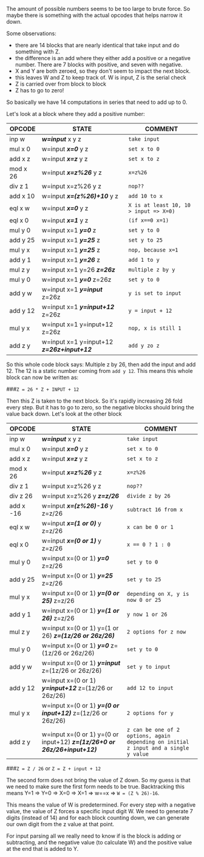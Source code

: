 The amount of possible numbers seems to be too large to brute force. So maybe there is something with the actual opcodes that helps narrow it down. 

Some observations:

* there are 14 blocks that are nearly identical that take input and do something with Z.
* the difference is an add where they either add a positive or a negative number. There are 7 blocks with positive, and seven with negative. 
* X and Y are both zeroed, so they don't seem to impact the next block. 
* this leaves W and Z to keep track of. W is input, Z is the serial check
* Z is carried over from block to block  
* Z has to go to zero! 

So basically we have 14 computations in series that need to add up to 0. 

Let's look at a block where they add a positive number:

| OPCODE | STATE |      COMMENT |
| --- | ----------- | -------   |
| inp w   | ***w=input*** x y z       | ```take input```
| mul x 0 | w=input ***x=0*** y z     | ```set x to 0```
| add x z | w=input ***x=z*** y z     | ```set x to z```
| mod x 26 | w=input ***x=z%26*** y z |  ```x=z%26```
| div z 1  | w=input x=z%26 y z |  ```nop??```
| add x 10 | w=input ***x=(z%26)+10*** y z | ```add 10 to x```                            
| eql x w | w=input ***x=0*** y z |  ```X is at least 10, 10 > input => X=0)```
| eql x 0 | w=input ***x=1*** y z |  ```(if x==0 x=1)```
| mul y 0 | w=input x=1 ***y=0*** z | ```set y to 0```
| add y 25 | w=input x=1 ***y=25*** z | ```set y to 25```
| mul y x | w=input x=1 ***y=25*** z | ```nop, because x=1```
| add y 1 | w=input x=1 ***y=26*** z | ```add 1 to y```
| mul z y | w=input x=1 y=26 ***z=26z*** | ```multiple z by y``` 
| mul y 0 | w=input x=1 ***y=0*** z=26z |   ```set y to 0```
| add y w | w=input x=1 ***y=input*** z=26z | ```y is set to input```
| add y 12 |  w=input x=1 ***y=input+12*** z=26z |  ```y = input + 12```
| mul y x | w=input x=1 y=input+12 z=26z | ```nop, x is still 1 ```
| add z y | w=input x=1 y=input+12 ***z=26z+input+12*** | ```add y zo z```

So this whole code block says: Multiple z by 26, then add the input and add 12. The 12 is a static number coming from ```add y 12```. This means this whole block can now be written as:

###```Z = 26 * Z + INPUT + 12``` 

Then this Z is taken to the next block. So it's rapidly increasing 26 fold every step. But it has to go to zero, so the negative blocks should bring the value back down. Let's look at the other block

| OPCODE | STATE |      COMMENT |
| --- | ----------- | -------   |
| inp w  | ***w=input*** x y z      | ```take input```
| mul x 0 | w=input ***x=0*** y z|  ```set x to 0```          
| add x z | w=input ***x=z*** y z     | ```set x to z```
| mod x 26 | w=input ***x=z%26*** y z |  ```x=z%26```
| div z 1  | w=input x=z%26 y z |  ```nop??```
| div z 26 | w=input x=z%26 y ***z=z/26***  | ```divide z by 26```
| add x -16 | w=input ***x=(z%26)-16*** y z=z/26 |```subtract 16 from x```
| eql x w | w=input ***x=(1 or 0)*** y z=z/26 | ```x can be 0 or 1```
| eql x 0  | w=input ***x=(0 or 1)*** y z=z/26 | ```x == 0 ? 1 : 0```
| mul y 0 | w=input x=(0 or 1) ***y=0*** z=z/26  | ```set y to 0```
| add y 25 | w=input x=(0 or 1) ***y=25*** z=z/26 | ```set y to 25```
| mul y x | w=input x=(0 or 1) ***y=(0 or 25)*** z=z/26 | ```depending on X, y is now 0 or 25 ```
| add y 1| w=input x=(0 or 1) ***y=(1 or 26)*** z=z/26  | ```y now 1 or 26 ```
| mul z y | w=input x=(0 or 1) y=(1 or 26) ***z=(1z/26 or 26z/26)*** | ```2 options for z now ```
| mul y 0 | w=input x=(0 or 1) ***y=0*** z=(1z/26 or 26z/26) | ```set y to 0```
| add y w | w=input x=(0 or 1) ***y=input*** z=(1z/26 or 26z/26) | ```set y to input```
| add y 12 | w=input x=(0 or 1) ***y=input+12*** z=(1z/26 or 26z/26) | ```add 12 to input```
| mul y x | w=input x=(0 or 1) ***y=(0 or input+12)*** z=(1z/26 or 26z/26)| ```2 options for y```
| add z y | w=input x=(0 or 1) y=(0 or input+12) ***z=(1z/26+0 or 26z/26+input+12)*** | ```z can be one of 2 options, again depending on initial z input and a single y value```

###```Z = Z / 26``` or ```Z = Z + input + 12```

The second form does not bring the value of Z down. So my guess is that we need to make sure the first form needs to be true. Backtracking this means Y=1 => Y=0 => X=0 => X=1 => w==x => ```W = (Z % 26)-16```. 

This means the value of W is predetermined. For every step with a negative value, the value of Z forces a specific input digit W. We need to generate 7 digits (instead of 14) and for each block counting down, we can generate our own digit from the z value at that point.

For input parsing all we really need to know if is the block is adding or subtracting, and the negative value (to calculate W) and the positive value at the end that is added to Y.




